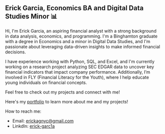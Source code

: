 ## Erick Garcia, Economics BA and Digital Data Studies Minor 📊

Hi, I'm Erick Garcia, an aspiring financial analyst with a strong background in data analysis, economics, and programming. I'm a Binghamton graduate with a degree in Economics and a minor in Digital Data Studies, and I'm passionate about leveraging data-driven insights to make informed financial decisions. 

I have experience working with Python, SQL, and Excel, and I'm currently working on a research project analyzing SEC EDGAR data to uncover key financial indicators that impact company performance. Additionally, I’m involved in FLY (Financial Literacy for the Youth), where I help educate young individuals on financial concepts. 

Feel free to check out my projects and connect with me! 

Here's my [portfolio](https://erickagnyc.wixsite.com/erickgarcia) to learn more about me and my projects!

How to reach me: 
* Email: erickagnyc@gmail.com
* LinkdIn: [erick-garc1a](https://www.linkedin.com/in/erick-garc1a/)

<!-- 
https://www.binghamton.edu/harpur/degrees/digital-data/minor/index.html link for relevant coursework 
include relevant coursework into this github thing 

